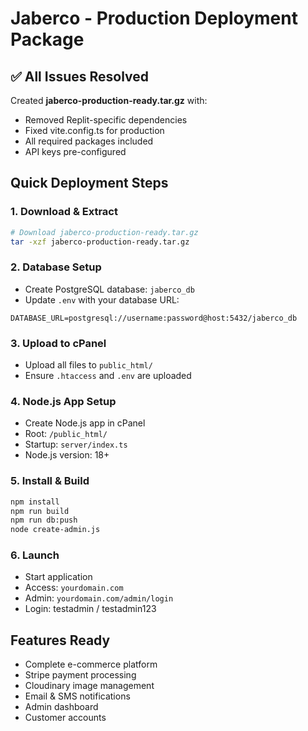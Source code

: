 # Jaberco - Production Deployment Package

## ✅ All Issues Resolved

Created **jaberco-production-ready.tar.gz** with:
- Removed Replit-specific dependencies
- Fixed vite.config.ts for production
- All required packages included
- API keys pre-configured

## Quick Deployment Steps

### 1. Download & Extract
```bash
# Download jaberco-production-ready.tar.gz
tar -xzf jaberco-production-ready.tar.gz
```

### 2. Database Setup
- Create PostgreSQL database: `jaberco_db`
- Update `.env` with your database URL:
```
DATABASE_URL=postgresql://username:password@host:5432/jaberco_db
```

### 3. Upload to cPanel
- Upload all files to `public_html/`
- Ensure `.htaccess` and `.env` are uploaded

### 4. Node.js App Setup
- Create Node.js app in cPanel
- Root: `/public_html/`
- Startup: `server/index.ts`
- Node.js version: 18+

### 5. Install & Build
```bash
npm install
npm run build
npm run db:push
node create-admin.js
```

### 6. Launch
- Start application
- Access: `yourdomain.com`
- Admin: `yourdomain.com/admin/login`
- Login: testadmin / testadmin123

## Features Ready
- Complete e-commerce platform
- Stripe payment processing
- Cloudinary image management
- Email & SMS notifications
- Admin dashboard
- Customer accounts